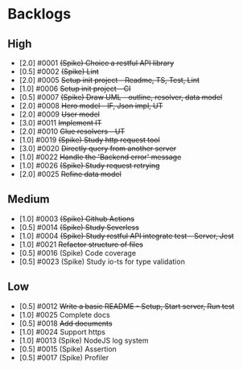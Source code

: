 # Backlogs

## High

-   [2.0] #0001 ~~(Spike) Choice a restful API library~~
-   [0.5] #0002 ~~(Spike) Lint~~
-   [2.0] #0005 ~~Setup init project - Readme, TS, Test, Lint~~
-   [1.0] #0006 ~~Setup init project - CI~~
-   [0.5] #0007 ~~(Spike) Draw UML - outline, resolver, data model~~
-   [2.0] #0008 ~~Hero model - IF, Json impl, UT~~
-   [2.0] #0009 ~~User model~~
-   [3.0] #0011 ~~Implement IT~~
-   [2.0] #0010 ~~Glue resolvers - UT~~
-   [1.0] #0019 ~~(Spike) Study http request tool~~
-   [3.0] #0020 ~~Directly query from another server~~
-   [1.0] #0022 ~~Handle the 'Backend error' message~~
-   [1.0] #0026 ~~(Spike) Study request retrying~~
-   [2.0] #0025 ~~Refine data model~~

## Medium

-   [1.0] #0003 ~~(Spike) Github Actions~~
-   [0.5] #0014 ~~(Spike) Study Severless~~
-   [1.0] #0004 ~~(Spike) Study restful API integrate test - Server, Jest~~
-   [1.0] #0021 ~~Refactor structure of files~~
-   [0.5] #0016 (Spike) Code coverage
-   [0.5] #0023 (Spike) Study io-ts for type validation

## Low

-   [0.5] #0012 ~~Write a basic README - Setup, Start server, Run test~~
-   [1.0] #0025 Complete docs
-   [0.5] #0018 ~~Add documents~~
-   [1.0] #0024 Support https
-   [1.0] #0013 (Spike) NodeJS log system
-   [0.5] #0015 (Spike) Assertion
-   [0.5] #0017 (Spike) Profiler
